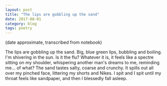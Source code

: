 ```yaml
---
layout: post
title: "The lips are gobbling up the sand"
date: 2017-08-01
category: blog
tags: poetry
---
```


(date approximate, transcribed from notebook)

The lips are gobbling up the sand.
Big, blue green lips, bubbling and boiling.
I'm shivering in the sun. Is it the flu?
Whatever it is, it feels like a spectre
sitting on my shoulder,
whispering another man's dreams to me,
reminding me... of what? The sand
tastes salty, coarse and crunchy.
It spills out all over my pinched face,
littering my shorts and Nikes.
I spit and I spit until my throat feels like sandpaper,
and then I blessedly fall asleep.
